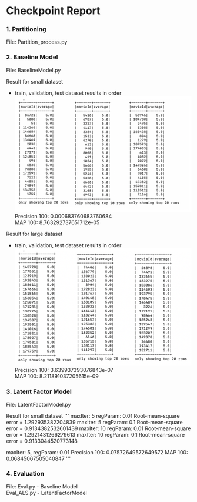 # Checkpoint Report

### 1. Partitioning
File: Partition_process.py

### 2. Baseline Model
File: BaselineModel.py

Result for small dataset
- train, validation, test dataset results in order
![alt text](https://github.com/nyu-big-data/final-project-group_34/blob/main/result/images/popularity_small.png)
Precision 100: 0.000683760683760684 \
MAP 100: 8.763292737651712e-05

Result for large dataset
- train, validation, test dataset results in order
![alt text](https://github.com/nyu-big-data/final-project-group_34/blob/main/result/images/large_popularity.png)
Precision 100: 3.639937393076843e-07 \
MAP 100: 8.211891037205615e-09

### 3. Latent Factor Model
File: LatentFactorModel.py

Result for small dataset
'''
maxIter:  5 regParam:  0.01 Root-mean-square error = 1.292935382204839
maxIter:  5 regParam:  0.1 Root-mean-square error = 0.9134382532601439
maxIter:  10 regParam:  0.01 Root-mean-square error = 1.2921431266279613
maxIter:  10 regParam:  0.1 Root-mean-square error = 0.9133044520773148

maxIter: 5, regParam: 0.01
Precision 100: 0.07572649572649572
MAP 100: 0.06845067505040847
'''


### 4. Evaluation
File: Eval.py - Baseline Model \
      Eval_ALS.py - LatentFactorModel


